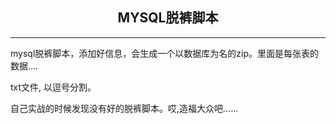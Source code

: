 ## <center>MYSQL脱裤脚本</center>

<hr>


mysql脱裤脚本，添加好信息，会生成一个以数据库为名的zip。里面是每张表的数据.... 

txt文件, 以逗号分割。


自己实战的时候发现没有好的脱裤脚本。哎,造福大众吧......
